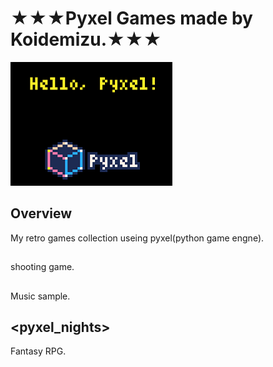 ★★★Pyxel Games made by Koidemizu.★★★<br>
==============
![pyxel](./images/pyxel.png)

## Overview
My retro games collection useing pyxel(python game engne).

## <Invaders>
shooting game.
  
## <hadou>
Music sample.
  
## <pyxel_nights>
Fantasy RPG.

